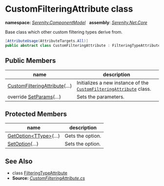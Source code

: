 # CustomFilteringAttribute class
**namespace:** *[Serenity.ComponentModel](../README.md#serenity.componentmodel-namespace)*   **assembly**: *[Serenity.Net.Core](../README.md)*

Base class which other custom filtering types derive from.

```csharp
[AttributeUsage(AttributeTargets.All)]
public abstract class CustomFilteringAttribute : FilteringTypeAttribute
```

## Public Members

| name | description |
| --- | --- |
| [CustomFilteringAttribute](CustomFilteringAttribute/CustomFilteringAttribute.md)(…) | Initializes a new instance of the [`CustomFilteringAttribute`](CustomFilteringAttribute.md) class. |
| override [SetParams](CustomFilteringAttribute/SetParams.md)(…) | Sets the parameters. |

## Protected Members

| name | description |
| --- | --- |
| [GetOption&lt;TType&gt;](CustomFilteringAttribute/GetOption.md)(…) | Gets the option. |
| [SetOption](CustomFilteringAttribute/SetOption.md)(…) | Sets the option. |

## See Also

* class [FilteringTypeAttribute](FilteringTypeAttribute.md)
* **Source:** *[CustomFilteringAttribute.cs](https://github.com/serenity-is/Serenity/blob/master/src/Serenity.Net.Core/ComponentModel/Columns/Filtering/CustomFilteringAttribute.cs)*